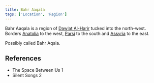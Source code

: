 ```yaml
---
title: Bahr Aaqala
tags: ['Location', 'Region']
---
```

Bahr Aaqala is a region of [Dawlat Al-Harir](/_wiki/dawlat-al-harir.md) tucked into the north-west. Borders [Anatolia](/_wiki/anatolia.md) to the west, [Parsi](/_wiki/parsi.md) to the south and [Assyria](/_wiki/assyria.md) to the east.

Possibly called Bahr Aqala.

## References
- The Space Between Us 1
- Silent Songs 2
